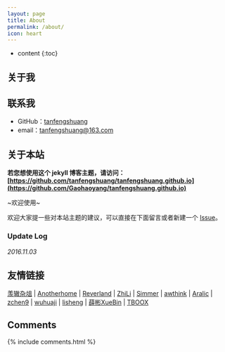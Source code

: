```yaml
---
layout: page
title: About
permalink: /about/
icon: heart
---
```


* content
{:toc}

## 关于我

## 联系我

* GitHub：[tanfengshuang](https://github.com/tanfengshuang)
* email：tanfengshuang@163.com

## 关于本站

**若您想使用这个 jekyll 博客主题，请访问：[https://github.com/tanfengshuang/tanfengshuang.github.io](https://github.com/Gaohaoyang/tanfengshuang.github.io)**

~欢迎使用~

欢迎大家提一些对本站主题的建议，可以直接在下面留言或者新建一个 [Issue](https://github.com/tanfengshuang/tanfengshuang.github.io/issues)。

### Update Log

*2016.11.03*

## 友情链接

[羡辙杂俎](http://zhangwenli.com/blog) \| [Anotherhome](https://www.anotherhome.net) \| [Reverland](http://reverland.org/) \| [ZhiLi](http://lizhipower.github.io/) \| [Simmer](http://simmer-jun.github.io/) \| [awthink](http://awthink.net/) \| [Aralic](http://aralic.github.io/) \| [zchen9](http://www.chen9.info/) \| [wuhuaji](http://wuhuaji.me/) \| [lisheng](http://www.lishengcn.cn/) \| [薛彬XueBin](http://axuebin.com/blog/) \| [TBOOX](http://www.tboox.org/cn/) 

## Comments

{% include comments.html %}
